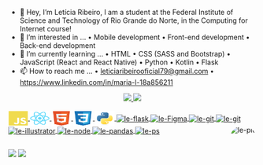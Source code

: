 - 👋 Hey, I’m Letícia Ribeiro, 
     I am a student at the Federal Institute of Science and Technology of Rio Grande do Norte, in the Computing for Internet course!
- 👀 I’m interested in ...
    • Mobile development
    • Front-end development
    • Back-end development
- 🌱 I’m currently learning ...
    • HTML 
    • CSS (SASS and Bootstrap)
    • JavaScript (React and React Native)
    • Python
    • Kotlin
    • Flask
- 📫 How to reach me ...
    • leticiaribeirooficial79@gmail.com
    • https://www.linkedin.com/in/maria-l-18a856211 
    
<div align="center">
  <a href="https://github.com/leticiaribeiro16">
  <img height="180em" src="https://github-readme-stats.vercel.app/api?username=leticiaribeiro16&show_icons=true&theme=dracula&include_all_commits=true&count_private=true"/>
  <img height="180em" src="https://github-readme-stats.vercel.app/api/top-langs/?username=leticiaribeiro16&layout=compact&langs_count=7&theme=dracula"/>
</div>
<div style="display: inline_block"><br>
  <img align="center" alt="le-Js" height="30" width="40" src="https://raw.githubusercontent.com/devicons/devicon/master/icons/javascript/javascript-plain.svg">
  <img align="center" alt="le-React" height="30" width="40" src="https://raw.githubusercontent.com/devicons/devicon/master/icons/react/react-original.svg">
  <img align="center" alt="le-HTML" height="30" width="40" src="https://raw.githubusercontent.com/devicons/devicon/master/icons/html5/html5-original.svg">
  <img align="center" alt="le-CSS" height="30" width="40" src="https://raw.githubusercontent.com/devicons/devicon/master/icons/css3/css3-original.svg">
  <img align="center" alt="le-Python" height="30" width="40" src="https://raw.githubusercontent.com/devicons/devicon/master/icons/python/python-original.svg">
  <img align="center" alt="le-flask" height="30" width="40" src="https://cdn.jsdelivr.net/gh/devicons/devicon/icons/flask/flask-original.svg">
  <img align="center" alt="le-Figma" height="30" width="40" src="https://cdn.jsdelivr.net/gh/devicons/devicon/icons/figma/figma-original.svg"/>
  <img align="center" alt="le-git" height="30" width="40" src="https://cdn.jsdelivr.net/gh/devicons/devicon/icons/git/git-original.svg"/>
  <img align="center" alt="le-git" height="30" width="40" src="https://cdn.jsdelivr.net/gh/devicons/devicon/icons/github/github-original.svg"/>  
  <img align="center" alt="le-illustrator" height="30" width="40" src="https://cdn.jsdelivr.net/gh/devicons/devicon/icons/illustrator/illustrator-plain.svg"/>
  <img align="center" alt="le-node" height="30" width="40" src="https://cdn.jsdelivr.net/gh/devicons/devicon/icons/nodejs/nodejs-plain-wordmark.svg"/>
  <img align="center" alt="le-pandas" height="30" width="40" src="https://cdn.jsdelivr.net/gh/devicons/devicon/icons/pandas/pandas-original.svg"/>                       <img align="center" alt="le-ps" height="30" width="40" src="https://cdn.jsdelivr.net/gh/devicons/devicon/icons/photoshop/photoshop-line.svg"/>
  <img align="right" alt="le-pic" height="150" style="border-radius:50px;" src="https://media.discordapp.net/attachments/965580923099807758/979830276945498142/download20220504232704.png">
</div>
     
##
     
<div> 
  <a href = "mailto:leticiaribeirocontact@gmail.com"><img src="https://img.shields.io/badge/-Gmail-%23333?style=for-the-badge&logo=gmail&logoColor=white" target="_blank"></a>
  <a href="https://www.linkedin.com/in/maria-l-18a856211/" target="_blank"><img src="https://img.shields.io/badge/-LinkedIn-%230077B5?style=for-the-badge&logo=linkedin&logoColor=white" target="_blank"></a>  
</div>
